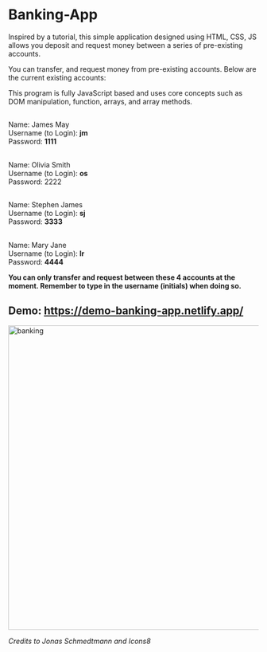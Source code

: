 # Banking-App
Inspired by a tutorial, this simple application designed using HTML, CSS, JS allows you deposit and request money between a series of pre-existing accounts.

You can transfer, and request money from pre-existing accounts. Below are the current existing accounts:

This program is fully JavaScript based and uses core concepts such as 
DOM manipulation, function, arrays, and array methods.

##
Name: James May
</br>Username (to Login): **jm**
</br>Password: **1111**
##
Name: Olivia Smith 
</br>Username (to Login): **os**
</br>Password: 2222
##
Name: Stephen James
</br>Username (to Login): **sj**
</br>Password: **3333**
##
Name: Mary Jane
</br>Username (to Login): **lr**
</br>Password: **4444**

**You can only transfer and request between these 4 accounts at the moment. Remember to type in the username (initials) when doing so.**


## Demo: https://demo-banking-app.netlify.app/

<img width="611" alt="banking" src="https://user-images.githubusercontent.com/79553858/125141990-90b6da80-e0e4-11eb-9792-84a980fb4b2c.png">



*Credits to Jonas Schmedtmann and Icons8*
